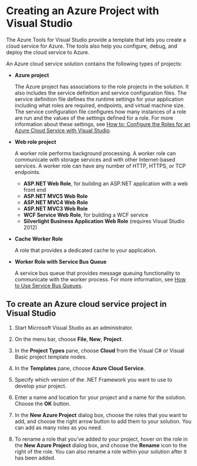 <properties 
   pageTitle="Creating an Azure project with Visual Studio | Microsoft Azure"
   description="Creating an Azure project with Visual Studio"
   services="visual-studio-online"
   documentationCenter="na"
   authors="TomArcher"
   manager="douge"
   editor="" />
<tags 
   ms.service="multiple"
   ms.devlang="multiple"
   ms.topic="article"
   ms.tgt_pltfrm="na"
   ms.workload="na"
   ms.date="12/18/2015"
   ms.author="tarcher" />

# Creating an Azure Project with Visual Studio

The Azure Tools for Visual Studio provide a template that lets you create a cloud service for Azure. The tools also help you configure, debug, and deploy the cloud service to Azure.

An Azure cloud service solution contains the following types of projects:

- **Azure project** 
    
    The Azure project has associations to the role projects in the solution. It also includes the service definition and service configuration files. The service definition file defines the runtime settings for your application including what roles are required, endpoints, and virtual machine size. The service configuration file configures how many instances of a role are run and the values of the settings defined for a role. For more information about these settings, see [How to: Configure the Roles for an Azure Cloud Service with Visual Studio](https://msdn.microsoft.com/library/azure/hh369931.aspx).

- **Web role project**
 
    A worker role performs background processing. A worker role can communicate with storage services and with other Internet-based services. A worker role can have any number of HTTP, HTTPS, or TCP endpoints.

    - **ASP.NET Web Role**, for building an ASP.NET application with a web front end
    - **ASP.NET MVC5 Web Role**
    - **ASP.NET MVC4 Web Role**
    - **ASP.NET MVC3 Web Role**
    - **WCF Service Web Role**, for building a WCF service
    - **Silverlight Business Application Web Role** (requires Visual Studio 2012)

- **Cache Worker Role** 

    A role that provides a dedicated cache to your application.

- **Worker Role with Service Bus Queue** 

    A service bus queue that provides message queuing functionality to communicate with the worker process. For more information, see [How to Use Service Bus Queues](http://go.microsoft.com/fwlink/?LinkId=260560).

## To create an Azure cloud service project in Visual Studio

1. Start Microsoft Visual Studio as an administrator.

1. On the menu bar, choose **File**, **New**, **Project**.

1. In the **Project Types** pane, choose **Cloud** from the Visual C# or Visual Basic project template nodes.

1. In the **Templates** pane, choose  **Azure Cloud Service**.

1. Specify which version of the .NET Framework you want to use to develop your project.

1. Enter a name and location for your project and a name for the solution. Choose the **OK** button.

1. In the **New Azure Project** dialog box, choose the roles that you want to add, and choose the right arrow button to add them to your solution. You can add as many roles as you need.

1. To rename a role that you've added to your project, hover on the role in the **New Azure Project** dialog box, and choose the **Rename** icon to the right of the role. You can also rename a role within your solution after it has been added.


